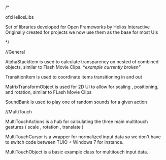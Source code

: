 /*

ofxHeliosLibs

Set of libraries developed for Open Frameworks by Helios Interactive
Originally created for projects we now use them as the base for most UIs

*/

//General

AlphaStackItem is used to calculate transparency on nested of combined objects, similar to Flash Movie Clips. **example currently broken"*


TransitionItem is used to coordinate items transitioning in and out


MatrixTransformObject is used for 2D UI to allow for scaling , positioning, and rotation, similar to FLash Movie Clips


SoundBank is used to play one of random sounds for a given action

//MultiTouch

MultiTouchActions is a hub for calculating the three main multitouch gestures ( scale , rotation , translate ) 


MultiTouchCursor is a wrapper for normalized input data so we don't have to switch code between TUIO + Windows 7 for instance.


MultiTouchObject is a basic example class for multitouch input data.


